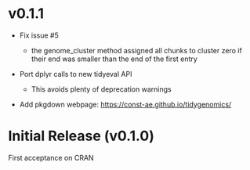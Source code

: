 
# v0.1.1

* Fix issue #5
  - the genome_cluster method assigned all chunks to cluster zero if their end was smaller 
    than the end of the first entry

* Port dplyr calls to new tidyeval API
  - This avoids plenty of deprecation warnings

* Add pkgdown webpage: https://const-ae.github.io/tidygenomics/

# Initial Release (v0.1.0)

First acceptance on CRAN
